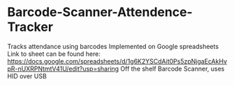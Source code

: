 # Barcode-Scanner-Attendence-Tracker
Tracks attendance using barcodes
Implemented on Google spreadsheets
Link to sheet can be found here:
https://docs.google.com/spreadsheets/d/1g6K2YSCdAit0Ps5zpNjgaEcAkHvpR-nUXRPNtmtV41U/edit?usp=sharing
Off the shelf Barcode Scanner, uses HID over USB
